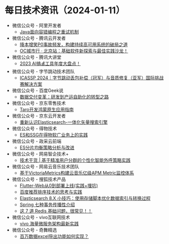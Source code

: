 # 每日技术资讯（2024-01-11）

- 微信公众号 - 阿里开发者
  - [Java面向容错编程之重试机制](https://mp.weixin.qq.com/s?__biz=MzIzOTU0NTQ0MA==&mid=2247536511&idx=1&sn=6050b3bc36e1f636164b7d076d9623c0)
- 微信公众号 - 腾讯云开发者
  - [降本增笑P0事故频发，构建持续高可用系统的破局之道](https://mp.weixin.qq.com/s?__biz=MzI2NDU4OTExOQ==&mid=2247666255&idx=1&sn=3d4960c1a2da42bb7a7deb759159f8c9)
  - [OC城市行 · 北京站：基础软件新探索与最佳实践沙龙！](https://mp.weixin.qq.com/s?__biz=MzI2NDU4OTExOQ==&mid=2247666255&idx=2&sn=ca136ef983be69ca562ede983762bc36)
- 微信公众号 - 腾讯大讲堂
  - [2023 AI搞💰工具年度大盘点！](https://mp.weixin.qq.com/s?__biz=MTEwNTM0ODI0MQ==&mid=2653485573&idx=1&sn=2f554b344cf72fcb69398ca3effa62d4)
- 微信公众号 - 字节跳动技术团队
  - [ICASSP 2024｜字节跳动丢包补偿（冠军）与音质修复（亚军）国际挑战赛解决方案](https://mp.weixin.qq.com/s?__biz=MzI1MzYzMjE0MQ==&mid=2247505341&idx=1&sn=4f1d6123aeba859e4fc9abed258b2951)
- 微信公众号 - 百度Geek说
  - [数据交付变革：研发到产运自助化的转型之路](https://mp.weixin.qq.com/s?__biz=Mzg5MjU0NTI5OQ==&mid=2247576268&idx=1&sn=ede6034f715c60a750d08a6191985ff8)
- 微信公众号 - 京东零售技术
  - [Taro开发鸿蒙原生应用指南](https://mp.weixin.qq.com/s?__biz=MzUyMDAxMjQ3Ng==&mid=2247504847&idx=1&sn=302dd70598cae7e84cf9f7a8eb898963)
- 微信公众号 - 京东云开发者
  - [重新认识Elasticsearch-一体化矢量搜索引擎](https://mp.weixin.qq.com/s?__biz=MzU1OTgxMTg2Nw==&mid=2247508340&idx=1&sn=640d194fdbb5e39674b1f71143b4fb99)
- 微信公众号 - 得物技术
  - [ES和SSG在得物软广业务上的实践](https://mp.weixin.qq.com/s?__biz=MzkxNTE3ODU0NA==&mid=2247517572&idx=1&sn=0b9c276c51c7c5862ad3496a99928f17)
- 微信公众号 - 政采云前端
  - [ES分片均衡策略分析与改进](https://mp.weixin.qq.com/s?__biz=Mzg3NTcwMTUzNA==&mid=2247494659&idx=1&sn=9539df4da5b265619f102c6b115b675b)
- 微信公众号 - 网易智企技术+
  - [技术干货 | 基于精准用户分群的个性化智能外呼策略实践](https://mp.weixin.qq.com/s?__biz=MzI1NTMwNDg3MQ==&mid=2247494981&idx=1&sn=11d725630616645cd12596284816cdd1)
- 微信公众号 - 网易云音乐技术团队
  - [基于VictoriaMetrics构建云音乐亿级APM Metric监控体系](https://mp.weixin.qq.com/s?__biz=MzI1NTg3NzcwNQ==&mid=2247490232&idx=1&sn=2207378620928bf692ecad96980072e4)
- 微信公众号 - 搜狐技术产品
  - [Flutter-Web从0到部署上线(实践+埋坑)](https://mp.weixin.qq.com/s?__biz=MzU3NTY3MTQzMg==&mid=2247559325&idx=1&sn=57ef7a3eecf951efc28fc4b7bb31e10b)
  - [百度推荐排序技术的思考与实践](https://mp.weixin.qq.com/s?__biz=MzU3NTY3MTQzMg==&mid=2247559325&idx=2&sn=1ef7c0f2a44a7cb1fbd983106b662a50)
  - [Elasticsearch 8.X 小技巧：使用存储脚本优化数据索引与转换过程](https://mp.weixin.qq.com/s?__biz=MzU3NTY3MTQzMg==&mid=2247559325&idx=3&sn=9b1291a6fb4dda9c351b59435e8173ac)
  - [Spring 七种事务传播性介绍](https://mp.weixin.qq.com/s?__biz=MzU3NTY3MTQzMg==&mid=2247559325&idx=4&sn=1e1a71eb1a1bd9c4c0b42d9fab171390)
  - [这 7 道 Redis 基础问题，很常见！！](https://mp.weixin.qq.com/s?__biz=MzU3NTY3MTQzMg==&mid=2247559325&idx=5&sn=2f0e27951f6e50c51a73a3d477a97191)
- 微信公众号 - vivo互联网技术
  - [vivo 海量微服务架构最新实践](https://mp.weixin.qq.com/s?__biz=MzI4NjY4MTU5Nw==&mid=2247498152&idx=1&sn=edd66643831717629aad7aff83408d7b)
- 微信公众号 - 奇舞精选
  - [百万数据excel导出功能如何实现？](https://mp.weixin.qq.com/s?__biz=Mzg4MTYwMzY1Mw==&mid=2247510257&idx=1&sn=0b40150fe3e75491b9951ff2a4e72ff6)

